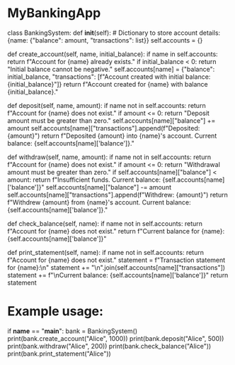 # MyBankingApp
class BankingSystem:
  def __init__(self):
      # Dictionary to store account details: {name: {"balance": amount, "transactions": list}}
      self.accounts = {}

  def create_account(self, name, initial_balance):
      if name in self.accounts:
          return f"Account for {name} already exists."
      if initial_balance < 0:
          return "Initial balance cannot be negative."
      self.accounts[name] = {"balance": initial_balance, "transactions": [f"Account created with initial balance: {initial_balance}"]}
      return f"Account created for {name} with balance {initial_balance}."

  def deposit(self, name, amount):
      if name not in self.accounts:
          return f"Account for {name} does not exist."
      if amount <= 0:
          return "Deposit amount must be greater than zero."
      self.accounts[name]["balance"] += amount
      self.accounts[name]["transactions"].append(f"Deposited: {amount}")
      return f"Deposited {amount} into {name}'s account. Current balance: {self.accounts[name]['balance']}."

  def withdraw(self, name, amount):
      if name not in self.accounts:
          return f"Account for {name} does not exist."
      if amount <= 0:
          return "Withdrawal amount must be greater than zero."
      if self.accounts[name]["balance"] < amount:
          return f"Insufficient funds. Current balance: {self.accounts[name]['balance']}"
      self.accounts[name]["balance"] -= amount
      self.accounts[name]["transactions"].append(f"Withdrew: {amount}")
      return f"Withdrew {amount} from {name}'s account. Current balance: {self.accounts[name]['balance']}."

  def check_balance(self, name):
      if name not in self.accounts:
          return f"Account for {name} does not exist."
      return f"Current balance for {name}: {self.accounts[name]['balance']}"

  def print_statement(self, name):
      if name not in self.accounts:
          return f"Account for {name} does not exist."
      statement = f"Transaction statement for {name}:\n"
      statement += "\n".join(self.accounts[name]["transactions"])
      statement += f"\nCurrent balance: {self.accounts[name]['balance']}"
      return statement

# Example usage:
if __name__ == "__main__":
  bank = BankingSystem()
  print(bank.create_account("Alice", 1000))
  print(bank.deposit("Alice", 500))
  print(bank.withdraw("Alice", 200))
  print(bank.check_balance("Alice"))
  print(bank.print_statement("Alice"))



